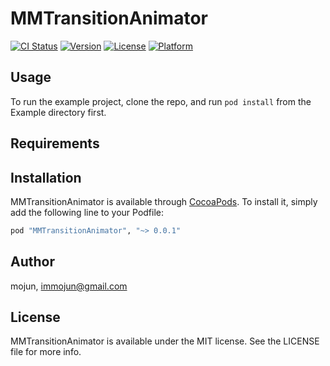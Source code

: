 # MMTransitionAnimator

[![CI Status](http://img.shields.io/travis/mojun/MMTransitionAnimator.svg?style=flat)](https://travis-ci.org/mojun/MMTransitionAnimator)
[![Version](https://img.shields.io/cocoapods/v/MMTransitionAnimator.svg?style=flat)](http://cocoapods.org/pods/MMTransitionAnimator)
[![License](https://img.shields.io/cocoapods/l/MMTransitionAnimator.svg?style=flat)](http://cocoapods.org/pods/MMTransitionAnimator)
[![Platform](https://img.shields.io/cocoapods/p/MMTransitionAnimator.svg?style=flat)](http://cocoapods.org/pods/MMTransitionAnimator)

## Usage

To run the example project, clone the repo, and run `pod install` from the Example directory first.

## Requirements

## Installation

MMTransitionAnimator is available through [CocoaPods](http://cocoapods.org). To install
it, simply add the following line to your Podfile:

```ruby
pod "MMTransitionAnimator", "~> 0.0.1"
```

## Author

mojun, immojun@gmail.com

## License

MMTransitionAnimator is available under the MIT license. See the LICENSE file for more info.
